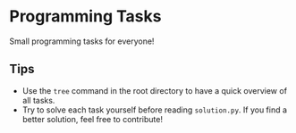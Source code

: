 # Programming Tasks
Small programming tasks for everyone!

## Tips

+ Use the `tree` command in the root directory to have a quick overview of all tasks.
+ Try to solve each task yourself before reading `solution.py`. If you find a better solution, feel free to contribute!
